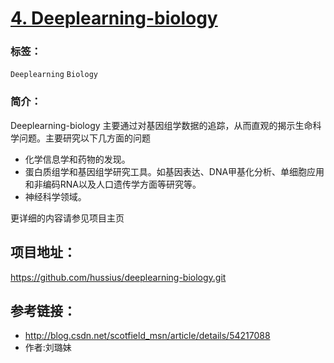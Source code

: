 # [4. Deeplearning-biology](https://github.com/hussius/deeplearning-biology.git)

### 标签：

`Deeplearning` `Biology` 

### 简介：

Deeplearning-biology 主要通过对基因组学数据的追踪，从而直观的揭示生命科学问题。主要研究以下几方面的问题

- 化学信息学和药物的发现。
- 蛋白质组学和基因组学研究工具。如基因表达、DNA甲基化分析、单细胞应用和非编码RNA以及人口遗传学方面等研究等。
- 神经科学领域。

更详细的内容请参见项目主页

## 项目地址：

https://github.com/hussius/deeplearning-biology.git

## 参考链接：

- http://blog.csdn.net/scotfield_msn/article/details/54217088
- 作者:刘璐妹

